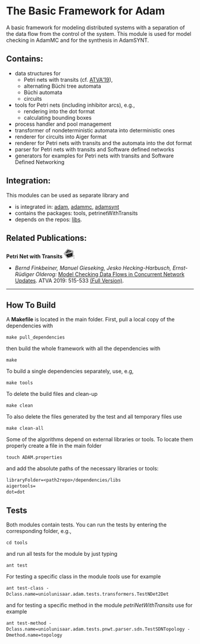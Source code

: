 The Basic Framework for Adam
============================
A basic framework for modeling distributed systems with a separation of the data flow from the control of the system.
This module is used for model checking in AdamMC and for the synthesis in AdamSYNT.

Contains:
---------
- data structures for
  * Petri nets with transits (cf. [ATVA'19](http://arxiv.org/abs/1907.11061)),
  * alternating Büchi tree automata
  * Büchi automata
  * circuits
- tools for Petri nets (including inhibitor arcs), e.g.,
  * rendering into the dot format
  * calculating bounding boxes
- process handler and pool management
- transformer of nondeterministic automata into deterministic ones
- renderer for circuits into Aiger format
- renderer for Petri nets with transits and the automata into the dot format
- parser for Petri nets with transits and Software defined networks
- generators for examples for Petri nets with transits and Software Defined Networking

Integration:
------------
This modules can be used as separate library and
- is integrated in: [adam](https://github.com/adamtool/adam), [adammc](https://github.com/adamtool/adammc), [adamsynt](https://github.com/adamtool/adamsynt)
- contains the packages: tools, petrinetWithTransits
- depends on the repos: [libs](https://github.com/adamtool/libs).

Related Publications:
---------------------
**Petri Net with Transits** <img src="./doc/images/ae-badge-atva_outer_trans.png" alt="CAV Artifact Evaluation Badge" width="25mm" height="25mm">:
- _Bernd Finkbeiner, Manuel Gieseking, Jesko Hecking-Harbusch, Ernst-Rüdiger Olderog:_
  [Model Checking Data Flows in Concurrent Network Updates](https://doi.org/10.1007/978-3-030-31784-3_30). ATVA 2019: 515-533 [(Full Version)](http://arxiv.org/abs/1907.11061).

------------------------------------

How To Build
------------
A __Makefile__ is located in the main folder.
First, pull a local copy of the dependencies with
```
make pull_dependencies
```
then build the whole framework with all the dependencies with
```
make
```
To build a single dependencies separately, use, e.g,
```
make tools
```
To delete the build files and clean-up
```
make clean
```
To also delete the files generated by the test and all temporary files use
```
make clean-all
```
Some of the algorithms depend on external libraries or tools. To locate them properly create a file in the main folder
```
touch ADAM.properties
```
and add the absolute paths of the necessary libraries or tools:
```
libraryFolder=<path2repo>/dependencies/libs
aigertools=
dot=dot
```

Tests
-----
Both modules contain tests. You can run the tests by entering the corresponding folder, e.g.,
```
cd tools
```
and run all tests for the module by just typing
```
ant test
```
For testing a specific class in the module _tools_ use for example
```
ant test-class -Dclass.name=uniolunisaar.adam.tests.transformers.TestNDet2Det
```
and for testing a specific method in the module _petriNetWithTransits_ use for example
```
ant test-method -Dclass.name=uniolunisaar.adam.tests.pnwt.parser.sdn.TestSDNTopology -Dmethod.name=topology
```
